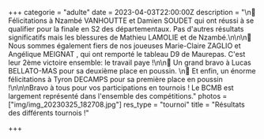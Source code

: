 +++
categorie = "adulte"
date = 2023-04-03T22:00:00Z
description = "\n🥈 Félicitations à Nzambé VANHOUTTE et Damien SOUDET qui ont réussi à se qualifier pour la finale en S2 des départementaux. Pas d'autres résultats significatifs mais les blessures de Mathieu LAMOLIE et de Nzambé.\n\n\n🥇 Nous sommes également fiers de nos joueuses Marie-Claire ZAGLIO et Angélique MEIGNAT , qui ont remporté le tableau D9 de Maurepas. C'est leur 2ème victoire ensemble: le travail paye !\n\n🥈 Un grand bravo à Lucas BELLATO-MAS pour sa deuxième place en poussin. \n🥇 Et enfin, un énorme félicitations à Tyron DECAMPS pour sa première place en poussin !\n\n\nBravo à tous pour vos participations en tournois ! Le BCMB est largement représenté dans l'ensemble des compétitions."
photos = ["img/img_20230325_182708.jpg"]
res_type = "tournoi"
title = "Résultats des différents tournois !"

+++
